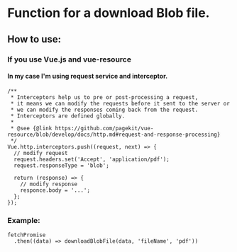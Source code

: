 # Function for a download Blob file.
## How to use:
### If you use Vue.js and vue-resource
#### In my case I'm using request service and interceptor.
```
/**
 * Interceptors help us to pre or post-processing a request,
 * it means we can modify the requests before it sent to the server or
 * we can modify the responses coming back from the request.
 * Interceptors are defined globally.
 *
 * @see {@link https://github.com/pagekit/vue-resource/blob/develop/docs/http.md#request-and-response-processing}
 */
Vue.http.interceptors.push((request, next) => {
  // modify request
  request.headers.set('Accept', 'application/pdf');
  request.responseType = 'blob';

  return (response) => {
    // modify response
    responce.body = '...';
  };
});
```

### Example:
```
fetchPromise
  .then((data) => downloadBlobFile(data, 'fileName', 'pdf'))
```
